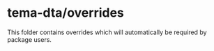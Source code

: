 # tema-dta/overrides

This folder contains overrides which will automatically be required by package users.
